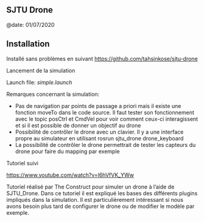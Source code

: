 ## SJTU Drone

@date: 01/07/2020

## Installation

Installé sans problèmes en suivant https://github.com/tahsinkose/sjtu-drone 

Lancement de la simulation

Launch file: *simple.launch*

Remarques concernant la simulation:

- Pas de navigation par points de passage a priori mais il existe une fonction moveTo dans le code source. Il faut tester son fonctionnement avec le topic posCtrl et CmdVel pour voir comment ceux-ci interagissent et si il est possible de donner un objectif au drone
- Possibilité de contrôler le drone avec un clavier. Il y a une interface propre au simulateur en utilisant rosrun sjtu_drone drone_keyboard
- La possibilité de contrôler le drone permettrait de tester les capteurs du drone pour faire du mapping par exemple

Tutoriel suivi

https://www.youtube.com/watch?v=l6hVfVK_YWw 

Tutoriel réalisé par The Construct pour simuler un drone à l’aide de SJTU_Drone.
Dans ce tutoriel il est expliqué les bases des différents plugins impliqués dans la simulation. Il est particulièrement intéressant si nous avons besoin plus tard de configurer le drone ou de modifier le modèle par exemple.
